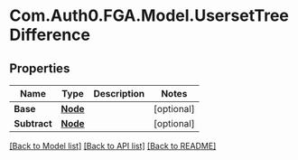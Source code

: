# Com.Auth0.FGA.Model.UsersetTreeDifference

## Properties

Name | Type | Description | Notes
------------ | ------------- | ------------- | -------------
**Base** | [**Node**](Node.md) |  | [optional] 
**Subtract** | [**Node**](Node.md) |  | [optional] 

[[Back to Model list]](../README.md#models) [[Back to API list]](../README.md#api-endpoints) [[Back to README]](../README.md)

